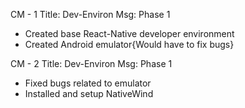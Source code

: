 CM - 1
Title: Dev-Environ
Msg: Phase 1
- Created base React-Native developer environment
- Created Android emulator{Would have to fix bugs}

CM - 2
Title: Dev-Environ
Msg: Phase 1
- Fixed bugs related to emulator
- Installed and setup NativeWind